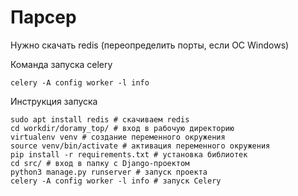 # Парсер

Нужно скачать redis (переопределить порты, если ОС Windows)

Команда запуска celery
```Linux
celery -A config worker -l info
```

Инструкция запуска 
```Docker
sudo apt install redis # скачиваем redis
cd workdir/doramy_top/ # вход в рабочую директорию
virtualenv venv # создание переменного окружения
source venv/bin/activate # активация переменного окружения
pip install -r requirements.txt # установка библиотек
cd src/ # вход в папку с Django-проектом
python3 manage.py runserver # запуск проекта
celery -A config worker -l info # запуск Celery
```
